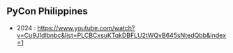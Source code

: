 ## PyCon Philippines
* 2024 : https://www.youtube.com/watch?v=Cu9JIdlbnbc&list=PLCBCxsuKTqkDBFLU2tWQvB645sNtedQbb&index=1
